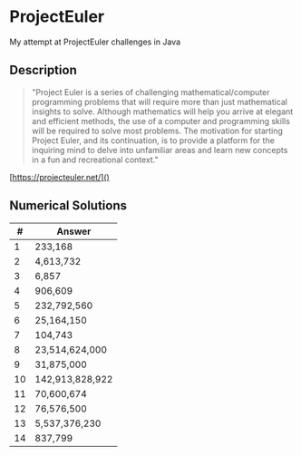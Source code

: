 # ProjectEuler

My attempt at ProjectEuler challenges in Java

## Description

> "Project Euler is a series of challenging mathematical/computer programming problems that will require
more than just mathematical insights to solve. Although mathematics will help you arrive at elegant
and efficient methods, the use of a computer and programming skills will be required to solve most problems.
The motivation for starting Project Euler, and its continuation, is to provide a platform for the inquiring mind
to delve into unfamiliar areas and learn new concepts in a fun and recreational context."


[https://projecteuler.net/]()

## Numerical Solutions

|#|Answer|
|---|----|
|1  |233,168|
|2  |4,613,732|
|3  |6,857|
|4  |906,609|
|5  |232,792,560|
|6  |25,164,150|
|7  |104,743|
|8  |23,514,624,000|
|9  |31,875,000|
|10 |142,913,828,922|
|11 |70,600,674|
|12 |76,576,500|
|13 |5,537,376,230|
|14 |837,799|
